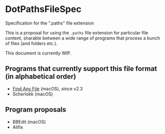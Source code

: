 # DotPathsFileSpec

Specification for the ".paths" file extension

This is a proposal for using the `.paths` file extension for particular file content, sharable between a wide range of programs that process a bunch of files (and folders etc.).

This document is currently WIP.

## Programs that currently support this file format (in alphabetical order)

- [Find Any File](http://findanyfile.app/) (macOS), since v2.3
- Scherlokk (macOS)

## Program proposals

- BBEdit (macOS)
- Alifix

